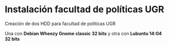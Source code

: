 Instalación facultad de políticas UGR
=====================================

Creación de dos HDD para facultad de politicas UGR

Una con **Debian Wheezy Gnome classic 32 bits** y otra con **Lubuntu 14:04 32 bits**
